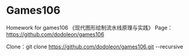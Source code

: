 # Games106
Homework for games106 《现代图形绘制流水线原理与实践》 Page：https://github.com/dodoleon/games106


Clone：git clone https://github.com/dodoleon/games106.git --recursive
